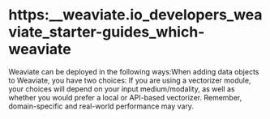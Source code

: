 # https:\_\_weaviate.io_developers_weaviate_starter-guides_which-weaviate

Weaviate can be deployed in the following ways:When adding data objects to Weaviate, you have two choices: If you are using a vectorizer module, your choices will depend on your input medium/modality, as well as whether you would prefer a local or API-based vectorizer. Remember, domain-specific and real-world performance may vary.
